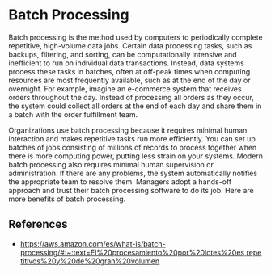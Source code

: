 # Batch Processing

Batch processing is the method used by computers to periodically complete repetitive, high-volume data jobs. Certain data processing tasks, such as backups, filtering, and sorting, can be computationally intensive and inefficient to run on individual data transactions. Instead, data systems process these tasks in batches, often at off-peak times when computing resources are most frequently available, such as at the end of the day or overnight. For example, imagine an e-commerce system that receives orders throughout the day. Instead of processing all orders as they occur, the system could collect all orders at the end of each day and share them in a batch with the order fulfillment team.

Organizations use batch processing because it requires minimal human interaction and makes repetitive tasks run more efficiently. You can set up batches of jobs consisting of millions of records to process together when there is more computing power, putting less strain on your systems. Modern batch processing also requires minimal human supervision or administration. If there are any problems, the system automatically notifies the appropriate team to resolve them. Managers adopt a hands-off approach and trust their batch processing software to do its job. Here are more benefits of batch processing.


## References
- https://aws.amazon.com/es/what-is/batch-processing/#:~:text=El%20procesamiento%20por%20lotes%20es,repetitivos%20y%20de%20gran%20volumen